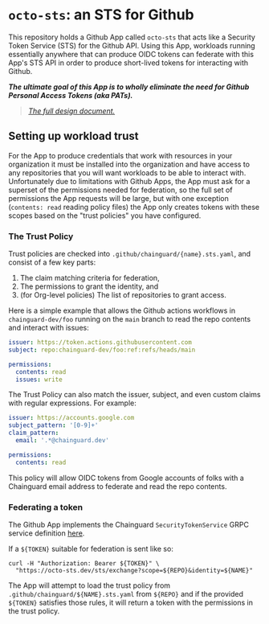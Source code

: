 # `octo-sts`: an STS for Github

This repository holds a Github App called `octo-sts` that acts like a Security
Token Service (STS) for the Github API. Using this App, workloads running
essentially anywhere that can produce OIDC tokens can federate with this App's
STS API in order to produce short-lived tokens for interacting with Github.

**_The ultimate goal of this App is to wholly eliminate the need for Github
Personal Access Tokens (aka PATs)._**

> _[The full design document.](inky.wtf/github-sts)_

## Setting up workload trust

For the App to produce credentials that work with resources in your organization
it must be installed into the organization and have access to any repositories
that you will want workloads to be able to interact with.  Unfortunately due to
limitations with Github Apps, the App must ask for a superset of the permissions
needed for federation, so the full set of permissions the App requests will be
large, but with one exception (`contents: read` reading policy files) the App
only creates tokens with these scopes based on the "trust policies" you have
configured.

### The Trust Policy

Trust policies are checked into `.github/chainguard/{name}.sts.yaml`, and
consist of a few key parts:
1. The claim matching criteria for federation,
2. The permissions to grant the identity, and
3. (for Org-level policies) The list of repositories to grant access.

Here is a simple example that allows the Github actions workflows in
`chainguard-dev/foo` running on the `main` branch to read the repo contents and
interact with issues:

```yaml
issuer: https://token.actions.githubusercontent.com
subject: repo:chainguard-dev/foo:ref:refs/heads/main

permissions:
  contents: read
  issues: write
```

The Trust Policy can also match the issuer, subject, and even custom claims with
regular expressions.  For example:

```yaml
issuer: https://accounts.google.com
subject_pattern: '[0-9]+'
claim_pattern:
  email: '.*@chainguard.dev'

permissions:
  contents: read
```

This policy will allow OIDC tokens from Google accounts of folks with a
Chainguard email address to federate and read the repo contents.

### Federating a token

The Github App implements the Chainguard `SecurityTokenService` GRPC service
definition [here](https://github.com/chainguard-dev/sdk/blob/main/proto/platform/oidc/v1/oidc.platform.proto#L13-L28).

If a `${TOKEN}` suitable for federation is sent like so:
```
curl -H "Authorization: Bearer ${TOKEN}" \
  "https://octo-sts.dev/sts/exchange?scope=${REPO}&identity=${NAME}"
```

The App will attempt to load the trust policy from
`.github/chainguard/${NAME}.sts.yaml` from `${REPO}` and if the provided `${TOKEN}`
satisfies those rules, it will return a token with the permissions in the trust
policy.
